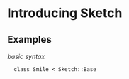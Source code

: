 Introducing Sketch
====================


Examples
-------

_basic syntax_

      class Smile < Sketch::Base
        

